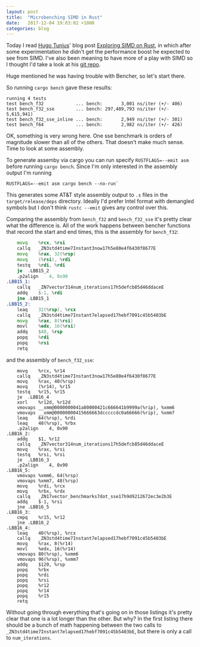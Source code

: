 ```yaml
---
layout: post
title:  "Microbenching SIMD in Rust"
date:   2017-12-04 19:03:02 +1000
categories: blog
---
```


Today I read [Hugo Tunius](https://twitter.com/K0nserv)' blog post
[Exploring SIMD on Rust](https://hugotunius.se/2017/12/01/exploring-simd-in-rust.html), in which
after some experimentation he didn't get the performance boost he expected to see from SIMD. I've
also been meaning to have more of a play with SIMD so I thought I'd take a look at his
[git repo](https://github.com/k0nserv/vector-benchmarks).

Huge mentioned he was having trouble with Bencher, so let's start there.

So running `cargo bench` gave these results:

```
running 4 tests
test bench_f32            ... bench:       3,001 ns/iter (+/- 406)
test bench_f32_sse        ... bench: 297,489,793 ns/iter (+/- 5,615,941)
test bench_f32_sse_inline ... bench:       2,949 ns/iter (+/- 301)
test bench_f64            ... bench:       2,982 ns/iter (+/- 426)
```

OK, something is very wrong here. One sse benchmark is orders of magnitude slower than all of the
others. That doesn't make much sense. Time to look at some assembly.

To generate assemby via cargo you can run specify `RUSTFLAGS=--emit asm` before running
`cargo bench`. Since I'm only interested in the assembly output I'm running

```
RUSTFLAGS=--emit asm cargo bench --no-run`
```

This generates some AT&T style assembly output to `.s` files in the `target/release/deps` directory.
Ideally I'd prefer Intel format with demangled symbols but I don't think `rustc --emit` gives any
control over this.

Comparing the assembly from `bench_f32` and `bench_f32_sse` it's pretty clear what the difference
is. All of the work happens between bencher functions that record the start and end times, this is
the assembly for `bench_f32`:

```asm
	movq	%rcx, %rsi
	callq	_ZN3std4time7Instant3now17h5e80e4f6430f8677E
	movq	%rax, 32(%rsp)
	movq	(%rsi), %rdi
	testq	%rdi, %rdi
	je	.LBB15_2
	.p2align	4, 0x90
.LBB15_1:
	callq	_ZN7vector314num_iterations17h5defcb85d46ddaceE
	addq	$-1, %rdi
	jne	.LBB15_1
.LBB15_2:
	leaq	32(%rsp), %rcx
	callq	_ZN3std4time7Instant7elapsed17hebf7091c45b5403bE
	movq	%rax, 8(%rsi)
	movl	%edx, 16(%rsi)
	addq	$40, %rsp
	popq	%rdi
	popq	%rsi
	retq
```

and the assembly of `bench_f32_sse`:

```
	movq	%rcx, %r14
	callq	_ZN3std4time7Instant3now17h5e80e4f6430f8677E
	movq	%rax, 40(%rsp)
	movq	(%r14), %r15
	testq	%r15, %r15
	je	.LBB16_4
	xorl	%r12d, %r12d
	vmovaps	__xmm@0000000041a80000421c666641b9999a(%rip), %xmm6
	vmovaps	__xmm@00000000415666663dcccccdc0a66666(%rip), %xmm7
	leaq	64(%rsp), %rdi
	leaq	48(%rsp), %rbx
	.p2align	4, 0x90
.LBB16_2:
	addq	$1, %r12
	callq	_ZN7vector314num_iterations17h5defcb85d46ddaceE
	movq	%rax, %rsi
	testq	%rsi, %rsi
	je	.LBB16_3
	.p2align	4, 0x90
.LBB16_5:
	vmovaps	%xmm6, 64(%rsp)
	vmovaps	%xmm7, 48(%rsp)
	movq	%rdi, %rcx
	movq	%rbx, %rdx
	callq	_ZN17vector_benchmarks7dot_sse17h9d9212672ec3e2b3E
	addq	$-1, %rsi
	jne	.LBB16_5
.LBB16_3:
	cmpq	%r15, %r12
	jne	.LBB16_2
.LBB16_4:
	leaq	40(%rsp), %rcx
	callq	_ZN3std4time7Instant7elapsed17hebf7091c45b5403bE
	movq	%rax, 8(%r14)
	movl	%edx, 16(%r14)
	vmovaps	80(%rsp), %xmm6
	vmovaps	96(%rsp), %xmm7
	addq	$120, %rsp
	popq	%rbx
	popq	%rdi
	popq	%rsi
	popq	%r12
	popq	%r14
	popq	%r15
	retq
```

Without going through everything that's going on in those listings it's pretty clear that one is a
lot longer than the other. But why? In the first listing there should be a bunch of math happening
between the two calls to `_ZN3std4time7Instant7elapsed17hebf7091c45b5403bE`, but there is only a
call to `num_iterations`.
